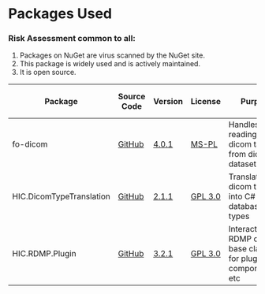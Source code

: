 

# Packages Used

### Risk Assessment common to all:
1. Packages on NuGet are virus scanned by the NuGet site.
2. This package is widely used and is actively maintained.
3. It is open source.

| Package | Source Code | Version | License | Purpose | Additional Risk Assessment |
| ------- | ------------| --------| ------- | ------- | -------------------------- |
| fo-dicom | [GitHub](https://github.com/fo-dicom/fo-dicom) |[4.0.1](https://www.nuget.org/packages/fo-dicom/4.0.1)|[MS-PL](https://opensource.org/licenses/MS-PL) | Handles reading/writing dicom tags from dicom datasets | |
| HIC.DicomTypeTranslation | [GitHub](https://github.com/HicServices/DicomTypeTranslation) | [2.1.1](https://www.nuget.org/packages/HIC.DicomTypeTranslation/2.1.1) | [GPL 3.0](https://www.gnu.org/licenses/gpl-3.0.html) | Translate dicom types into C# / database types | |
| HIC.RDMP.Plugin | [GitHub](https://github.com/HicServices/RDMP) | [3.2.1](https://www.nuget.org/packages/HIC.RDMP.Plugin/3.2.1) | [GPL 3.0](https://www.gnu.org/licenses/gpl-3.0.html) | Interact with RDMP objects, base classes for plugin components etc | |
